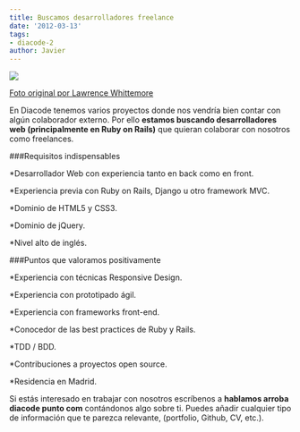 ```yaml
---
title: Buscamos desarrolladores freelance
date: '2012-03-13'
tags:
- diacode-2
author: Javier
---
```


![](http://blog.diacode.com/wp-content/uploads/2010/12/recruiting.jpg)

[Foto original por Lawrence Whittemore](http://www.flickr.com/photos/lawrence_evil/129691678/)

En Diacode tenemos varios proyectos donde nos vendría bien contar con algún colaborador externo. Por ello 
**estamos buscando desarrolladores web (principalmente en Ruby on Rails)**
 que quieran colaborar con nosotros como freelances.



###Requisitos indispensables


*Desarrollador Web con experiencia tanto en back como en front.

	
*Experiencia previa con Ruby on Rails, Django u otro framework MVC.

	
*Dominio de HTML5 y CSS3.

	
*Dominio de jQuery.

	
*Nivel alto de inglés.


###Puntos que valoramos positivamente


*Experiencia con técnicas Responsive Design.

	
*Experiencia con prototipado ágil.

	
*Experiencia con frameworks front-end.

	
*Conocedor de las 
best practices de Ruby y Rails.

	
*TDD / BDD.

	
*Contribuciones a proyectos open source.

	
*Residencia en Madrid.

Si estás interesado en trabajar con nosotros escríbenos a 
**hablamos arroba diacode punto com**
 contándonos algo sobre ti. Puedes añadir cualquier tipo de información que te parezca relevante, (portfolio, Github, CV, etc.).
